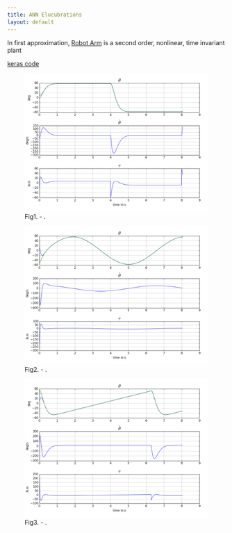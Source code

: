```yaml
---
title: ANN Elucubrations
layout: default
---
```

<script src="https://cdn.mathjax.org/mathjax/latest/MathJax.js?config=TeX-AMS-MML_HTMLorMML" type="text/javascript"></script>


In first approximation, [Robot Arm](robot_arm.html) is a second order, nonlinear, time invariant plant 



[keras code](https://github.com/poine/ann_elucubrations/blob/master/src/mrc__robot_arm.py)

<figure>
  <img src="plots/mrc__robot_arm_test1.png" alt="">
  <figcaption>Fig1. - .</figcaption>
</figure>
<figure>
  <img src="plots/mrc__robot_arm_test2.png" alt="">
  <figcaption>Fig2. - .</figcaption>
</figure>
<figure>
  <img src="plots/mrc__robot_arm_test3.png" alt="">
  <figcaption>Fig3. - .</figcaption>
</figure>
